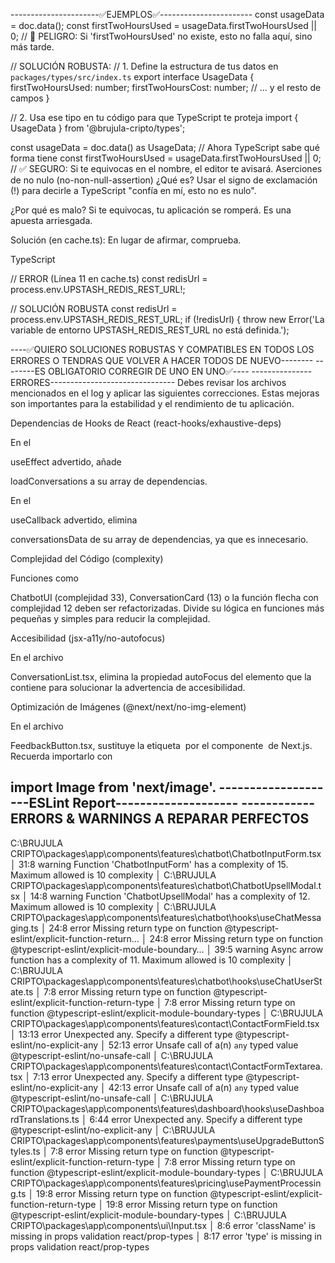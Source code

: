 ----------------------✅EJEMPLOS✅-----------------------
const usageData = doc.data(); 
const firstTwoHoursUsed = usageData.firstTwoHoursUsed || 0; // 🚨 PELIGRO: Si 'firstTwoHoursUsed' no existe, esto no falla aquí, sino más tarde.

// SOLUCIÓN ROBUSTA:
// 1. Define la estructura de tus datos en `packages/types/src/index.ts`
export interface UsageData {
  firstTwoHoursUsed: number;
  firstTwoHoursCost: number;
  // ... y el resto de campos
}

// 2. Usa ese tipo en tu código para que TypeScript te proteja
import { UsageData } from '@brujula-cripto/types';

const usageData = doc.data() as UsageData; // Ahora TypeScript sabe qué forma tiene
const firstTwoHoursUsed = usageData.firstTwoHoursUsed || 0; // ✅ SEGURO: Si te equivocas en el nombre, el editor te avisará.
 Aserciones de no nulo (no-non-null-assertion)
¿Qué es? Usar el signo de exclamación (!) para decirle a TypeScript "confía en mí, esto no es nulo".

¿Por qué es malo? Si te equivocas, tu aplicación se romperá. Es una apuesta arriesgada.

Solución (en cache.ts): En lugar de afirmar, comprueba.

TypeScript

// ERROR (Línea 11 en cache.ts)
const redisUrl = process.env.UPSTASH_REDIS_REST_URL!;

// SOLUCIÓN ROBUSTA
const redisUrl = process.env.UPSTASH_REDIS_REST_URL;
if (!redisUrl) {
  throw new Error('La variable de entorno UPSTASH_REDIS_REST_URL no está definida.');

----✅QUIERO SOLUCIONES ROBUSTAS Y COMPATIBLES EN TODOS LOS ERRORES O TENDRAS QUE VOLVER A HACER TODOS DE NUEVO--------
--------ES OBLIGATORIO CORREGIR DE UNO EN UNO✅----
---------------ERRORES-------------------------------
Debes revisar los archivos mencionados en el log y aplicar las siguientes correcciones. Estas mejoras son importantes para la estabilidad y el rendimiento de tu aplicación.

Dependencias de Hooks de React (react-hooks/exhaustive-deps)

En el 

useEffect advertido, añade 

loadConversations a su array de dependencias.

En el 

useCallback advertido, elimina 


conversationsData de su array de dependencias, ya que es innecesario.

Complejidad del Código (complexity)

Funciones como 

ChatbotUI (complejidad 33), ConversationCard (13) o la función flecha con complejidad 12 deben ser refactorizadas. Divide su lógica en funciones más pequeñas y simples para reducir la complejidad.


Accesibilidad (jsx-a11y/no-autofocus)

En el archivo 

ConversationList.tsx, elimina la propiedad autoFocus del elemento que la contiene para solucionar la advertencia de accesibilidad.


Optimización de Imágenes (@next/next/no-img-element)

En el archivo 

FeedbackButton.tsx, sustituye la etiqueta <img> por el componente <Image> de Next.js. Recuerda importarlo con 

import Image from 'next/image'.
--------------------ESLint Report--------------------
------------ERRORS & WARNINGS A REPARAR PERFECTOS 
-----------------

C:\BRUJULA CRIPTO\packages\app\components\features\chatbot\ChatbotInputForm.tsx
│   31:8  warning  Function 'ChatbotInputForm' has a complexity of 15. Maximum allowed is 10  complexity
│ C:\BRUJULA CRIPTO\packages\app\components\features\chatbot\ChatbotUpsellModal.tsx
│   14:8  warning  Function 'ChatbotUpsellModal' has a complexity of 12. Maximum allowed is 10  complexity
│ C:\BRUJULA CRIPTO\packages\app\components\features\chatbot\hooks\useChatMessaging.ts
│   24:8  error    Missing return type on function                                     @typescript-eslint/explicit-function-return…
│   24:8  error    Missing return type on function                                     @typescript-eslint/explicit-module-boundary…
│   39:5  warning  Async arrow function has a complexity of 11. Maximum allowed is 10  complexity
│ C:\BRUJULA CRIPTO\packages\app\components\features\chatbot\hooks\useChatUserState.ts
│   7:8  error  Missing return type on function  @typescript-eslint/explicit-function-return-type
│   7:8  error  Missing return type on function  @typescript-eslint/explicit-module-boundary-types
│ C:\BRUJULA CRIPTO\packages\app\components\features\contact\ContactFormField.tsx
│   13:13  error  Unexpected any. Specify a different type  @typescript-eslint/no-explicit-any
│   52:13  error  Unsafe call of a(n) `any` typed value     @typescript-eslint/no-unsafe-call
│ C:\BRUJULA CRIPTO\packages\app\components\features\contact\ContactFormTextarea.tsx
│    7:13  error  Unexpected any. Specify a different type  @typescript-eslint/no-explicit-any
│   42:13  error  Unsafe call of a(n) `any` typed value     @typescript-eslint/no-unsafe-call
│ C:\BRUJULA CRIPTO\packages\app\components\features\dashboard\hooks\useDashboardTranslations.ts
│   6:44  error  Unexpected any. Specify a different type  @typescript-eslint/no-explicit-any
│ C:\BRUJULA CRIPTO\packages\app\components\features\payments\useUpgradeButtonStyles.ts
│   7:8  error  Missing return type on function  @typescript-eslint/explicit-function-return-type
│   7:8  error  Missing return type on function  @typescript-eslint/explicit-module-boundary-types
│ C:\BRUJULA CRIPTO\packages\app\components\features\pricing\usePaymentProcessing.ts
│   19:8  error  Missing return type on function  @typescript-eslint/explicit-function-return-type
│   19:8  error  Missing return type on function  @typescript-eslint/explicit-module-boundary-types
│ C:\BRUJULA CRIPTO\packages\app\components\ui\Input.tsx
│   8:6   error  'className' is missing in props validation  react/prop-types
│   8:17  error  'type' is missing in props validation       react/prop-types